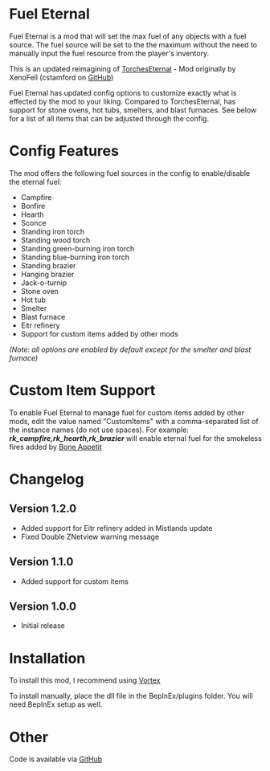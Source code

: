 # Fuel Eternal

Fuel Eternal is a mod that will set the max fuel of any objects with a fuel source. The fuel source will be set to the the maximum without the need to manually input the fuel resource from the player's inventory.

This is an updated reimagining of [TorchesEternal](https://www.nexusmods.com/valheim/mods/945) - Mod originally by XenoFell (cstamford on [GitHub](https://github.com/cstamford/ValheimMods/tree/main/TorchesEternal))

Fuel Eternal has updated config options to customize exactly what is effected by the mod to your liking. Compared to TorchesEternal, has support for stone ovens, hot tubs, smelters, and blast furnaces. See below for a list of all items that can be adjusted through the config.

# Config Features

The mod offers the following fuel sources in the config to enable/disable the eternal fuel:

- Campfire
- Bonfire
- Hearth
- Sconce
- Standing iron torch
- Standing wood torch
- Standing green-burning iron torch
- Standing blue-burning iron torch
- Standing brazier
- Hanging brazier
- Jack-o-turnip
- Stone oven
- Hot tub
- Smelter
- Blast furnace
- Eitr refinery
- Support for custom items added by other mods

*(Note: all options are enabled by default except for the smelter and blast furnace)*

# Custom Item Support

To enable Fuel Eternal to manage fuel for custom items added by other mods, edit the value named "CustomItems" with a comma-separated list of the instance names (do not use spaces). For example: ***rk_campfire,rk_hearth,rk_brazier*** will enable eternal fuel for the smokeless fires added by [Bone Appetit](https://www.nexusmods.com/valheim/mods/1250)

# Changelog
## Version 1.2.0
- Added support for Eitr refinery added in Mistlands update
- Fixed Double ZNetview warning message
## Version 1.1.0
- Added support for custom items
## Version 1.0.0
- Initial release

# Installation

To install this mod, I recommend using [Vortex](https://www.nexusmods.com/about/vortex/)

To install manually, place the dll file in the BepInEx/plugins folder. You will need BepInEx setup as well.

# Other

Code is available via [GitHub](https://github.com/thejhoffman/FuelEternal)
